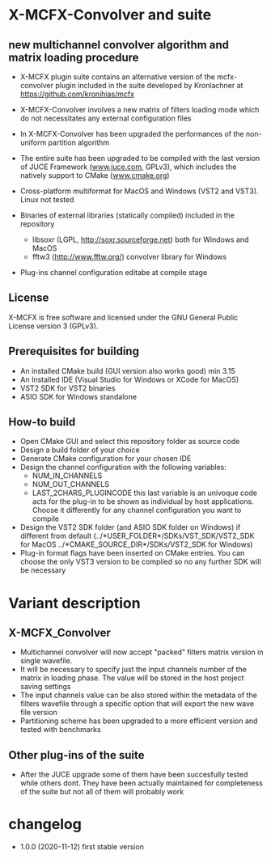X-MCFX-Convolver and suite
==============
new multichannel convolver algorithm and matrix loading procedure
------------------------------------

- X-MCFX plugin suite contains an alternative version of the mcfx-convolver plugin included in the suite developed by Kronlachner at https://github.com/kronihias/mcfx

- X-MCFX-Convolver involves a new matrix of filters loading mode which do not necessitates any external configuration files

- In X-MCFX-Convolver has been upgraded the performances of the non-uniform partition algorithm

- The entire suite has been upgraded to be compiled with the last version of JUCE Framework (www.juce.com, GPLv3), which includes the natively support to CMake (www.cmake.org)

- Cross-platform multiformat for MacOS and Windows (VST2 and VST3). Linux not tested

- Binaries of external libraries (statically compiled) included in the repository
    + libsoxr (LGPL, http://soxr.sourceforge.net) both for Windows and MacOS
    + fftw3 (http://www.fftw.org/) convolver library for Windows
    
- Plug-ins channel configuration editabe at compile stage

License
--------------

X-MCFX is free software and licensed under the GNU General Public License version 3 (GPLv3).

Prerequisites for building
--------------

- An installed CMake build (GUI version also works good) min 3.15
- An Installed IDE (Visual Studio for Windows or XCode for MacOS)
- VST2 SDK for VST2 binaries
- ASIO SDK for Windows standalone

How-to build
--------------

- Open CMake GUI and select this repository folder as source code
- Design a build folder of your choice
- Generate CMake configuration for your chosen IDE
- Design the channel configuration with the following variables:
    + NUM_IN_CHANNELS
    + NUM_OUT_CHANNELS
    + LAST_2CHARS_PLUGINCODE
this last variable is an univoque code acts for the plug-in to be shown as individual by host applications. Choose it differently for any channel configuration you want to compile
- Design the VST2 SDK folder (and ASIO SDK folder on Windows) if different from default (../\*USER_FOLDER\*/SDKs/VST_SDK/VST2_SDK for MacOS
 ../\*CMAKE_SOURCE_DIR\*/SDKs/VST2_SDK for Windows)
- Plug-in format flags have been inserted on CMake entries. You can choose the only VST3 version to be compiled so no any further SDK will be necessary

Variant description
==============

X-MCFX_Convolver
--------------
+ Multichannel convolver will now accept "packed" filters matrix version in single wavefile.
+ It will be necessary to specify just the input channels number of the matrix in loading phase. The value will be stored in the host project saving settings
+ The input channels value can be also stored within the metadata of the filters wavefile through a specific option that will export the new wave file version
+ Partitioning scheme has been upgraded to a more efficient version and tested with benchmarks

Other plug-ins of the suite
-----------------------------
+ After the JUCE upgrade some of them have been succesfully tested while others dont. They have been actually maintained for completeness of the suite but not all of them will probably work


changelog
==============

- 1.0.0 (2020-11-12) first stable version
